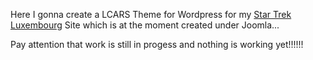 Here I gonna create a LCARS Theme for Wordpress for my [Star Trek Luxembourg](https://startrek.lu) Site which is at the moment created under Joomla...

Pay attention that work is still in progess and nothing is working yet!!!!!!